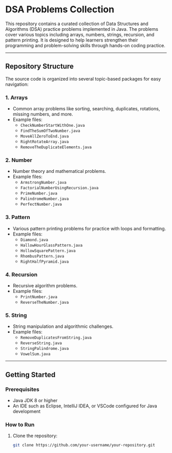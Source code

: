 # DSA Problems Collection

This repository contains a curated collection of Data Structures and Algorithms (DSA) practice problems implemented in Java. The problems cover various topics including arrays, numbers, strings, recursion, and pattern printing. It is designed to help learners strengthen their programming and problem-solving skills through hands-on coding practice.

---

## Repository Structure

The source code is organized into several topic-based packages for easy navigation:

### 1. Arrays
- Common array problems like sorting, searching, duplicates, rotations, missing numbers, and more.
- Example files:
  - `CheckNumberStartWithOne.java`
  - `FindTheSumOfTwoNumber.java`
  - `MoveAllZeroToEnd.java`
  - `RightRotateArray.java`
  - `RemoveTheDuplicateElements.java`

### 2. Number
- Number theory and mathematical problems.
- Example files:
  - `ArmstrongNumber.java`
  - `FactorialNumberUsingRecursion.java`
  - `PrimeNumber.java`
  - `PalindromeNumber.java`
  - `PerfectNumber.java`

### 3. Pattern
- Various pattern printing problems for practice with loops and formatting.
- Example files:
  - `Diamond.java`
  - `HallowHourGlassPattern.java`
  - `HollowSquarePattern.java`
  - `RhombusPattern.java`
  - `RightHalfPyramid.java`

### 4. Recursion
- Recursive algorithm problems.
- Example files:
  - `PrintNumber.java`
  - `ReverseTheNumber.java`

### 5. String
- String manipulation and algorithmic challenges.
- Example files:
  - `RemoveDuplicatesFromString.java`
  - `ReverseString.java`
  - `StringPalindrome.java`
  - `VowelSum.java`

---

## Getting Started

### Prerequisites
- Java JDK 8 or higher
- An IDE such as Eclipse, IntelliJ IDEA, or VSCode configured for Java development

### How to Run
1. Clone the repository:
   ```bash
   git clone https://github.com/your-username/your-repository.git
